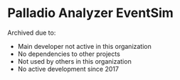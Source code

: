 # Palladio Analyzer EventSim
Archived due to:
- Main developer not active in this organization
- No dependencies to other projects
- Not used by others in this organization
- No active development since 2017
